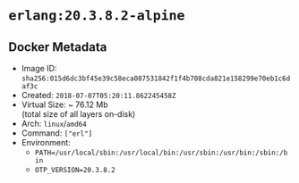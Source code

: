 # `erlang:20.3.8.2-alpine`

## Docker Metadata

- Image ID: `sha256:015d6dc3bf45e39c58eca087531842f1f4b708cda821e158299e70eb1c6daf3c`
- Created: `2018-07-07T05:20:11.862245458Z`
- Virtual Size: ~ 76.12 Mb  
  (total size of all layers on-disk)
- Arch: `linux`/`amd64`
- Command: `["erl"]`
- Environment:
  - `PATH=/usr/local/sbin:/usr/local/bin:/usr/sbin:/usr/bin:/sbin:/bin`
  - `OTP_VERSION=20.3.8.2`
